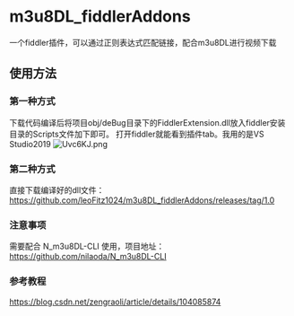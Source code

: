# m3u8DL_fiddlerAddons
一个fiddler插件，可以通过正则表达式匹配链接，配合m3u8DL进行视频下载

## 使用方法
### 第一种方式
下载代码编译后将项目obj/deBug目录下的FiddlerExtension.dll放入fiddler安装目录的Scripts文件加下即可。
打开fiddler就能看到插件tab。我用的是VS Studio2019
<img src="https://s1.ax1x.com/2020/07/24/Uvc6KJ.png" alt="Uvc6KJ.png" border="0" />

### 第二种方式
 直接下载编译好的dll文件：https://github.com/leoFitz1024/m3u8DL_fiddlerAddons/releases/tag/1.0

### 注意事项
 需要配合 N_m3u8DL-CLI 使用，项目地址：https://github.com/nilaoda/N_m3u8DL-CLI

### 参考教程
https://blog.csdn.net/zengraoli/article/details/104085874
